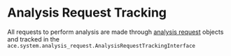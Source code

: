 # Analysis Request Tracking

All requests to perform analysis are made through [analysis request](analysis_requests.md) objects and tracked in the `ace.system.analysis_request.AnalysisRequestTrackingInterface`
